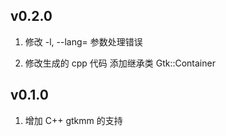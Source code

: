 ## v0.2.0

1. 修改 -l, --lang= 参数处理错误

2. 修改生成的 cpp 代码 添加继承类 Gtk::Container

## v0.1.0

1. 增加 C++ gtkmm 的支持
